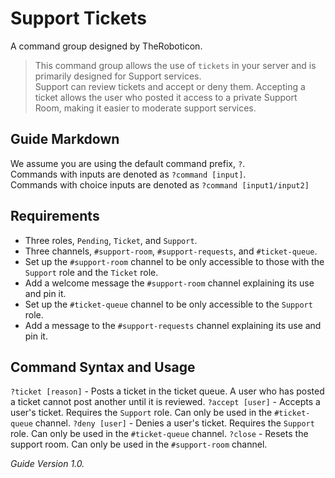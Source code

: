 # Support Tickets
A command group designed by TheRoboticon.

> This command group allows the use of `tickets` in your server and is primarily designed for Support services.  
> Support can review tickets and accept or deny them.
> Accepting a ticket allows the user who posted it access to a private Support Room, making it easier to moderate support services.

## Guide Markdown
We assume you are using the default command prefix, `?`.  
Commands with inputs are denoted as `?command [input]`.  
Commands with choice inputs are denoted as `?command [input1/input2]`

## Requirements
- Three roles, `Pending`, `Ticket`, and `Support`.
- Three channels, `#support-room`, `#support-requests`, and `#ticket-queue`.
 - Set up the `#support-room` channel to be only accessible to those with the `Support` role and the `Ticket` role.
 - Add a welcome message the `#support-room` channel explaining its use and pin it.
 - Set up the `#ticket-queue` channel to be only accessible to the `Support` role.
 - Add a message to the `#support-requests` channel explaining its use and pin it.

## Command Syntax and Usage
`?ticket [reason]` - Posts a ticket in the ticket queue. A user who has posted a ticket cannot post another until it is reviewed.
`?accept [user]` - Accepts a user's ticket. Requires the `Support` role. Can only be used in the `#ticket-queue` channel.
`?deny [user]` - Denies a user's ticket. Requires the `Support` role. Can only be used in the `#ticket-queue` channel.
`?close` - Resets the support room. Can only be used in the `#support-room` channel.



*Guide Version 1.0.*
